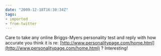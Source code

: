 ```yaml
---
date: "2009-12-18T16:30:34Z"
tags:
- imported
- from-twitter
---
```

Care to take any online Briggs-Myers personality test and reply with how accurate you think it is re: [http://www.personalitypage.com/home.html](http://www.personalitypage.com/home.html) ? Interesting\!
